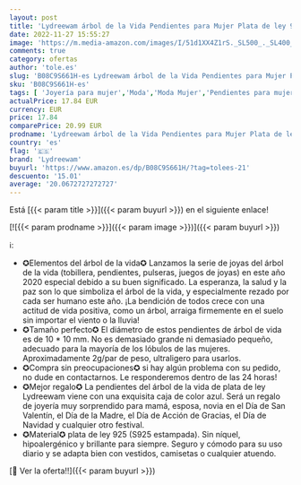 ```yaml
---
layout: post
title: 'Lydreewam árbol de la Vida Pendientes para Mujer Plata de ley 925 con Caja de Regalo  Diámetro 10mm'
date: 2022-11-27 15:55:27
image: 'https://m.media-amazon.com/images/I/51d1XX4Z1rS._SL500_._SL400_.jpg'
comments: true
category: ofertas
author: 'tole.es'
slug: 'B08C9S661H-es Lydreewam árbol de la Vida Pendientes para Mujer Plata de...'
sku: 'B08C9S661H-es'
tags: [ 'Joyería para mujer','Moda','Moda Mujer','Pendientes para mujer','de','ley','lydreewam','plata','🇪🇸', ]
actualPrice: 17.84 EUR
currency: EUR
price: 17.84
comparePrice: 20.99 EUR
prodname: 'Lydreewam árbol de la Vida Pendientes para Mujer Plata de ley 925 con Caja de Regalo  Diámetro 10mm'
country: 'es'
flag: '🇪🇸'
brand: 'Lydreewam'
buyurl: 'https://www.amazon.es/dp/B08C9S661H/?tag=tolees-21'
descuento: '15.01'
average: '20.0672727272727'
---
```


Está [{{< param title >}}]({{< param buyurl >}}) en el siguiente enlace!

[![{{< param prodname >}}]({{< param image >}})]({{< param buyurl >}})

ℹ️:

- ✪Elementos del árbol de la vida✪ Lanzamos la serie de joyas del árbol de la vida (tobillera, pendientes, pulseras, juegos de joyas) en este año 2020 especial debido a su buen significado. La esperanza, la salud y la paz son lo que simboliza el árbol de la vida, y especialmente rezado por cada ser humano este año. ¡La bendición de todos crece con una actitud de vida positiva, como un árbol, arraiga firmemente en el suelo sin importar el viento o la lluvia!
- ✪Tamaño perfecto✪ El diámetro de estos pendientes de árbol de vida es de 10 * 10 mm. No es demasiado grande ni demasiado pequeño, adecuado para la mayoría de los lóbulos de las mujeres. Aproximadamente 2g/par de peso, ultraligero para usarlos.
- ✪Compra sin preocupaciones✪ si hay algún problema con su pedido, no dude en contactarnos. Le responderemos dentro de las 24 horas!
- ✪Mejor regalo✪ La pendientes del árbol de la vida de plata de ley Lydreewam viene con una exquisita caja de color azul. Será un regalo de joyería muy sorprendido para mamá, esposa, novia en el Día de San Valentín, el Día de la Madre, el Día de Acción de Gracias, el Día de Navidad y cualquier otro festival.
- ✪Material✪ plata de ley 925 (S925 estampada). Sin níquel, hipoalergénico y brillante para siempre. Seguro y cómodo para su uso diario y se adapta bien con vestidos, camisetas o cualquier atuendo.

[🛒 Ver la oferta!!]({{< param buyurl >}})
